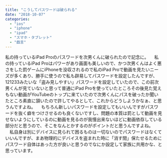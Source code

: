 ```yaml
---
title: "こうしてパスワードは破られる"
date: "2018-10-07"
categories: 
  - "ios"
  - "iphone"
  - "ipad"
  - "スマホ・タブレット"
  - "戯言"
---
```


私の持っているiPad Proのパスワードを次男くんに破られたので記念に。 　私の持っているiPad Proはパワーがあり画面も美しいので、かつ次男くんはよく悪さをした罰ゲームにiPhoneを没収されるので私のiPad Proで動画を見たいニーズが多くあり、勝手に使うので私も辟易してパスワードを設定したんですが、121233みたいな「盗み見しやすい」パスワードを設定していたので、この前次男くんが見ていないと思って普通にiPad Proを使っていたところその後見た覚えもない動画がYouTubeのトップに来ていたので次男くんにパスを破ったか聞いたところ素直に頷いたので許してやるとして、これからどうしようかなぁ、と思うんですよね。 　もちろん新しいパスワードを設定してもいいんですがパスワードを抜く癖をつけさせるのも良くないですし、問題の本質は罰として動画を見せないようにしているのに動画を見るのが我慢出来ないほどに動画依存している部分だと思うので、そこをなんとかするのがポイントだと思うんですよね。 　私自身は別にデバイスに見られて困るものは一切ないのでパスワードはなくていいんですが、まあ物理的にデバイスを盗まれた時に「消す間」保たせるためにパスワード自体はあった方が良いと思うのでなにか設定して家族に共用かな、と思っています。
